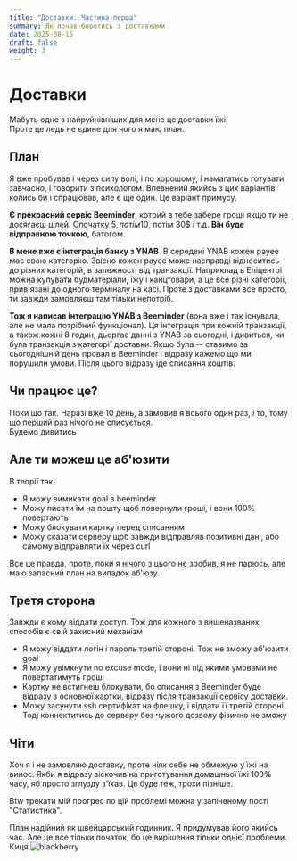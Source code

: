 ```yaml
---
title: "Доставки. Частина перша"
summary: Як почав боротись з доставками
date: 2025-08-15
draft: false
weight: 3
---
```


# Доставки
Мабуть одне з найруйнівніших для мене це доставки їжі. \
Проте це ледь не єдине для чого я маю план.

## План
Я вже пробував і через силу волі, і по хорошому, і намагатись готувати завчасно, і говорити з психологом.
Впевнений якийсь з цих варіантів колись би і спрацював, але є ще один. Це варіант примусу.

**Є прекрасний сервіс Beeminder**, котрий в тебе забере гроші якщо ти не досягаєш цілей. Спочатку 5$, потім 10$,
потім 30$ і т.д. **Він буде відправною точкою**, батогом.

**В мене вже є інтеграція банку з YNAB**. В середені YNAB кожен payee має свою категорію. Звісно кожен payee
може насправді відноситись до різних категорій, в залежності від транзакції. Наприклад в Епіцентрі можна купувати
будматеріали, їжу і канцтовари, а це все різні категорії, прив'язані до одного терміналу на касі. Проте з доставками
все просто, ти завжди замовляєш там тільки непотріб.

**Тож я написав інтеграцію YNAB з Beeminder** (вона вже і так існувала, але не мала потрібний функціонал). 
Ця інтеграція при кожній транзакції, а також кожні 8 годин, дьоргає данні з YNAB за сьогодні, і дивиться, чи була 
транзакція з категорії доставки. Якщо була -- ставимо за сьогоднішній день провал в Beeminder і відразу кажемо що ми
порушили умови. Після цього відразу іде списання коштів.

## Чи працює це?
Поки що так. Наразі вже 10 день, а замовив я всього один раз, і то, тому що перший раз нічого не списується. \
Будемо дивитись

## Але ти можеш це аб'юзити
В теорії так:
- Я можу вимикати goal в beeminder
- Можу писати їм на пошту щоб повернули гроші, і вони 100% повертають
- Можу блокувати картку перед списанням
- Можу сказати серверу щоб завжди відправляв позитивні дані, або самому відправляти їх через curl

Все це правда, проте, поки я нічого з цього не зробив, я не парюсь, але маю запасний план на випадок аб'юзу.

## Третя сторона
Завжди є кому віддати доступ. Тож для кожного з вищеназваних способів є свій захисний механізм
- Я можу віддати логін і пароль третій стороні. Тож не зможу аб'юзити goal
- Я можу увімкнути no excuse mode, і вони ні під якими умовами не повертатимуть гроші
- Картку не встигнеш блокувати, бо списання з Beeminder буде відразу з основної картки, відразу після транзакції сервісу доставки.
- Можу засунути ssh сертифікат на флешку, і віддати її третій стороні. Тоді коннектитись до серверу без чужого дозволу фізично не зможу

## Чіти
Хоч я і не замовляю доставку, проте ніяк себе не обмежую у їжі на винос. Якби я відразу зіскочив на приготування домашньої їжі 100% часу,
яб просто зглузду з'їхав. Це буде теж, трохи пізніше.

Btw трекати мій прогрес по цій проблемі можна у запіненому пості "Статистика".

План надійний як швейцарський годинник. Я придумував його якийсь час. Але це все тільки початок, бо це вирішення тільки однієї проблеми. \
Киця
![blackberry](/deliveries_part_1/blackberry.jpg)
